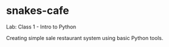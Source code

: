 # snakes-cafe

Lab: Class 1 - Intro to Python

Creating simple sale restaurant system using basic Python tools.
